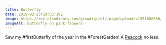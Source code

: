 ```yaml
---
title: Butterfly
date: 2019-02-25T19:53:10Z
image: https://res.cloudinary.com/growdigital/image/upload/v1551098660/butterfly-91A7BDB8.jpg
imageAlt: Butterfly on pink flowers
---
```


Saw my #firstButterfly of the year in the #ForestGarden! A [Peacock](http://www.ukbutterflies.co.uk/species.php?species=io) no less.

